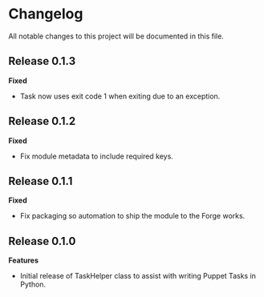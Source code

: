 # Changelog

All notable changes to this project will be documented in this file.

## Release 0.1.3

**Fixed**
- Task now uses exit code 1 when exiting due to an exception.

## Release 0.1.2

**Fixed**
- Fix module metadata to include required keys.

## Release 0.1.1

**Fixed**
- Fix packaging so automation to ship the module to the Forge works.

## Release 0.1.0

**Features**
- Initial release of TaskHelper class to assist with writing Puppet Tasks in Python.
